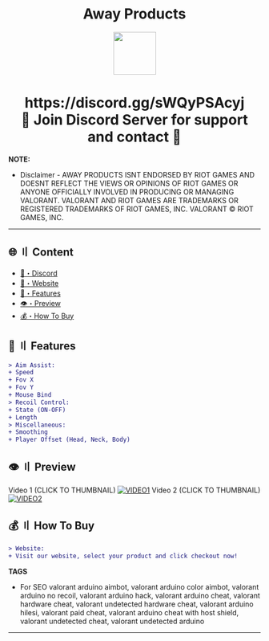 <h1 align="center">
   Away Products
</h1>
<p align="center"> 
   <kbd>
   <img src="https://cdn.discordapp.com/attachments/1105563828135141407/1129860987495923885/aways.png" width="85"></img>
   </kbd>
</p>

<h1 align="center">
   https://discord.gg/sWQyPSAcyj<br>
   🔱 Join Discord Server for support and contact 🔱
</h1>

**NOTE:** 
- Disclaimer -
AWAY PRODUCTS ISNT ENDORSED BY RIOT GAMES AND DOESNT REFLECT THE VIEWS OR OPINIONS OF RIOT GAMES OR ANYONE OFFICIALLY INVOLVED IN PRODUCING OR MANAGING VALORANT. VALORANT AND RIOT GAMES ARE TRADEMARKS OR REGISTERED TRADEMARKS OF RIOT GAMES, INC. VALORANT © RIOT GAMES, INC.
---

## <a id="content"></a>🌐 〢 Content
- [🌌・Discord](https://discord.gg/sWQyPSAcyj)
- [🌌・Website](https://awayproducts.us)
- [🔰・Features](#features)
- [👁️・Preview](#preview)
- [💰・How To Buy](#how-to-buy)

## <a id="features"></a>💎 〢 Features
```diff
> Aim Assist:
+ Speed
+ Fov X
+ Fov Y
+ Mouse Bind
> Recoil Control:
+ State (ON-OFF)
+ Length
> Miscellaneous:
+ Smoothing
+ Player Offset (Head, Neck, Body)
```

## <a id="preview"></a>👁️ 〢 Preview
Video 1 (CLICK TO THUMBNAIL)
[![VIDEO1](https://raw.githubusercontent.com/fantasywastaken/valorant-arduino-aimbot/main/1.jpg)](https://www.youtube.com/watch?v=OkqdVpgENwE "VIDEO1")
Video 2 (CLICK TO THUMBNAIL)
[![VIDEO2](https://raw.githubusercontent.com/fantasywastaken/valorant-arduino-aimbot/main/2.jpg)](https://www.youtube.com/watch?v=TKsJlltkrK8 "VIDEO2")

## <a id="how-to-buy"></a>💰 〢 How To Buy
```diff
> Website:
+ Visit our website, select your product and click checkout now! 
```

**TAGS**
- For SEO
valorant arduino aimbot, valorant arduino color aimbot, valorant arduino no recoil, valorant arduino hack, valorant arduino cheat, valorant hardware cheat, valorant undetected hardware cheat, valorant arduino hilesi, valorant paid cheat, valorant arduino cheat with host shield, valorant undetected cheat, valorant undetected arduino​
---

